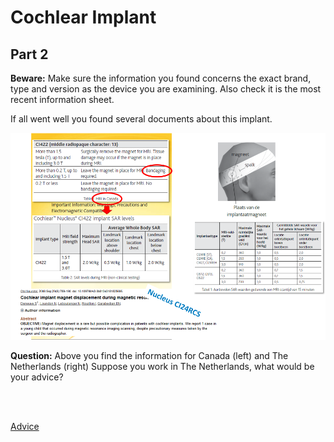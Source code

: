 # Cochlear Implant

## Part 2


**Beware:** Make sure the information you found concerns the exact brand, type and version as the device you are examining. 
Also check it is the most recent information sheet.

If all went well you found several documents about this implant.

![](cochleair_2.png)

**Question:** Above you find the information for Canada (left) and The Netherlands (right)
Suppose you work in The Netherlands, what would be your advice?

<br>
<br>

[Advice](advies.md)
